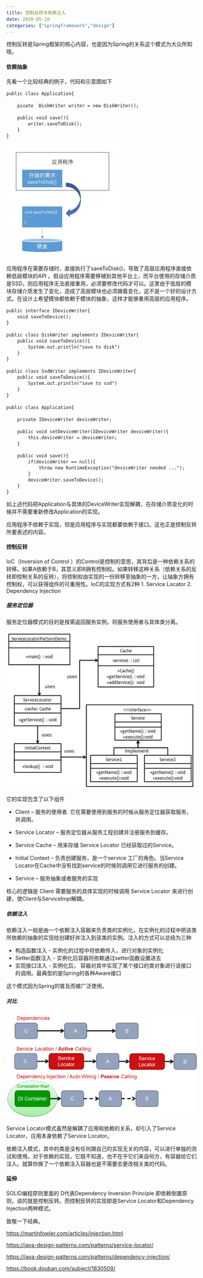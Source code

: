 ```yaml
---
title: 控制反转与依赖注入
date: 2020-05-10
categories: ["springframework","design"]
---
```


控制反转是Spring框架的核心内容，也是因为Spring的关系这个模式为大众所知晓。<!--more-->

#### 依赖抽象

先看一个比较经典的例子，代码和示意图如下

```
public class Application{
	
	pivate  DiskWriter writer = new DiskWriter();
	
	public void save(){
		writer.saveToDisk();
	}
}
```

![](dependency.jpg)

应用程序在需要存储时，直接执行了saveToDisk()，导致了高层应用程序直接依赖低层模块的API 。假设应用程序需要移植到其他平台上，而平台使用的存储介质是SSD，则应用程序无法直接重用，必须要修改代码才可以。这里由于低层的模块存储介质发生了变化，造成了高层模块也必须跟着变化，这不是一个好的设计方式。在设计上希望模块都依赖于模块的抽象，这样才能够重用高层的应用程序。

```
public interface IDeviceWriter{
	void saveToDevice();
}

public class DiskWriter implements IDeviceWriter{
	public void saveToDevice(){
		System.out.println("save to disk")
	}
}

public class SsdWriter implements IDeviceWriter{
	public void saveToDevice(){
		System.out.println("save to ssd")
	}
}

public class Application{
	
	private IDeviceWriter deviceWriter;
	
	public void setDeviceWriter(IDeviceWriter deviceWriter){
		this.deviceWriter = deviceWriter;
	}
	
	public void save(){
		if(deviceWriter == null){
			throw new RuntimeException("deviceWriter needed ...");
		}
		deviceWriter.saveToDevice();
	}
}
```

如上述代码把Application与具体的DeviceWriter实现解耦，在存储介质变化的时候并不需要重新修改Application的实现。

应用程序不依赖于实现，但是应用程序与实现都要依赖于接口。这也正是控制反转所要表述的内容。

#### 控制反转

IoC（Inversion of Control ）的Control是控制的意思，其背后是一种依赖关系的转移。如果A依赖于B，其意义即B拥有控制权。如果转移这种关系（依赖关系的反转即控制关系的反转），将控制权由实现的一份转移至抽象的一方，让抽象方拥有控制权，可以获得组件的可重用性。IoC的实现方式有2种  1.  Service Locator  2. Dependency Injection

##### 服务定位器

服务定位器模式的目的是按需返回服务实例，将服务使用者与具体类分离。

![](service_locator.png)

它的实现包含了以下组件

- Client – 服务的使用者. 它在需要使用到服务的时候从服务定位器获取服务，并调用。

- Service Locator – 服务定位器从服务工程创建并注册服务到缓存。

- Service  Cache – 用来存储 Service Locator 已经获取过的Service。

- Initial Context – 负责创建服务，是一个service 工厂的角色。当Service Locator在Cache中没有找到service的时候则调用它进行服务的创建。

- Service – 服务抽象或者服务的实现

核心的逻辑是 Client 需要服务的具体实现的时候调用 Service Locator 来进行创建，使Client与ServiceImpl解耦。

##### 依赖注入

依赖注入一般是由一个依赖注入容器来负责类的实例化，在实例化的过程中把该类所依赖的抽象的实现给创建好并注入到该类的实例。注入的方式可以总结为三种

- 构造函数注入 - 实例化的过程中将依赖传入，进行对象的实例化
- Setter函数注入 - 实例化后容器将依赖通过setter函数设置进去
- 实现接口注入 - 实例化后， 容器对其中实现了某个接口的类对象进行该接口的调用。最典型的是Spring的各种Aware接口

这个模式因为Spring的普及而被广泛使用。

##### 对比

![](ioc.png)

Service Locator模式虽然是解耦了应用和依赖的关系，却引入了Service Locator，应用本身依赖了Service Locator。

依赖注入模式，其中的类是没有任何跟自己的实现无关的内容，可以进行单独的测试和使用。对于依赖的实现，它既不知道，也不在乎它们来自何方，有容器给它们注入。就算你换了一个依赖注入容器也是不需要去更改相关类的代码。

#### 延伸

SOLID编程原则里面的 D代表Dependency  Inversion Principle 即依赖倒置原则，说的就是控制反转。而控制反转的实现即是Service Locator和Dependency Injection两种模式。



致敬一下经典。

https://martinfowler.com/articles/injection.html

https://java-design-patterns.com/patterns/service-locator/

https://java-design-patterns.com/patterns/dependency-injection/

https://book.douban.com/subject/1830509/